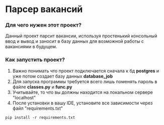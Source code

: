 # Парсер вакансий

### Для чего нужен этот проект?
Данный проект парсит вакансии, используя простенький консольный ввод и вывод и заносит в базу данных для возможной работы с вакансиями в будущем.

### Как запустить проект?
1. Важно понимать что проект подключается сначала к бд **postgres** и уже потом создает базу данных **database_job**
2. Для запуска программы требуется всего лишь поменять пароль в файле **classes.py** и **func.py**
3. Учитывайте, то что  вы должны находится на локальном сервере "localhost"
4. После установки в вашу IDE, установите все зависимости через файл "requirements.txt"
```pip
pip install -r requirements.txt
